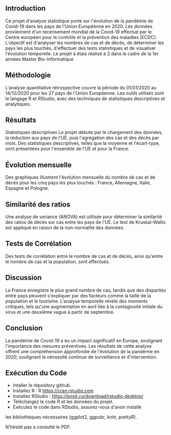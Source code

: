 
## Introduction
Ce projet d'analyse statistique porte sur l'évolution de la pandémie de Covid-19 dans les pays de l'Union Européenne en 2020. Les données proviennent d'un recensement mondial de la Covid-19 effectué par le Centre européen pour le contrôle et la prévention des maladies (ECDC). L'objectif est d'analyser les nombres de cas et de décès, de déterminer les pays les plus touchés, d'effectuer des tests statistiques et de visualiser l'évolution temporelle. Le projet à étais réalisé à 2 dans le cadre de la 1er années Master Bio-Informatique

## Méthodologie
L'analyse quantitative rétrospective couvre la période du 01/01/2020 au 14/12/2020 pour les 27 pays de l'Union Européenne. Les outils utilisés sont le langage R et RStudio, avec des techniques de statistiques descriptives et analytiques.

## Résultats
Statistiques descriptives
Le projet débute par le chargement des données, la réduction aux pays de l'UE, puis l'agrégation des cas et des décès par mois. Des statistiques descriptives, telles que la moyenne et l'écart-type, sont présentées pour l'ensemble de l'UE et pour la France.

## Évolution mensuelle
Des graphiques illustrent l'évolution mensuelle du nombre de cas et de décès pour les cinq pays les plus touchés : France, Allemagne, Italie, Espagne et Pologne.

## Similarité des ratios
Une analyse de variance (ANOVA) est utilisée pour déterminer la similarité des ratios de décès sur cas entre les pays de l'UE. Le test de Kruskal-Wallis est appliqué en raison de la non-normalité des données.

## Tests de Corrélation
Des tests de corrélation entre le nombre de cas et de décès, ainsi qu'entre le nombre de cas et la population, sont effectués.

## Discussion
La France enregistre le plus grand nombre de cas, tandis que des disparités entre pays peuvent s'expliquer par des facteurs comme la taille de la population et le tourisme. L'analyse temporelle révèle des moments critiques, tels qu'une augmentation en avril liée à la contagiosité initiale du virus et une deuxième vague à partir de septembre.

## Conclusion
La pandémie de Covid-19 a eu un impact significatif en Europe, soulignant l'importance des mesures préventives. Les résultats de cette analyse offrent une compréhension approfondie de l'évolution de la pandémie en 2020, soulignant la nécessité continue de surveillance et d'intervention.

## Exécution du Code
- Intaller le répository github.
- Installez R : R https://cran.rstudio.com
- Installez RStudio : https://posit.co/download/rstudio-desktop/
- Téléchargez le code R et les données du projet.
- Exécutez le code dans RStudio, assurez-vous d'avoir installé 

les bibliothèques nécessaires (ggplot2, ggpubr, knitr, prettyR).

N'hésité pas a consulté le PDF.